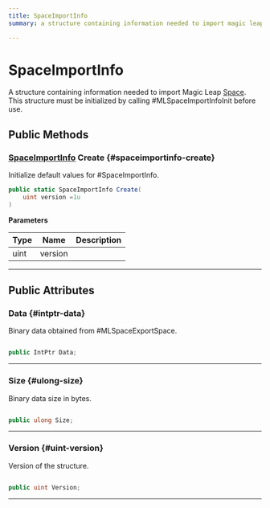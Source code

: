 ```yaml
---
title: SpaceImportInfo
summary: a structure containing information needed to import magic leap space. this structure must be initialized by calling #mlspaceimportinfoinit before use. 

---
```


# SpaceImportInfo




A structure containing information needed to import Magic Leap [Space](/versioned_docs/version-31-Aug-2023/unity-api/api/UnityEngine.XR.MagicLeap/MLSpace/UnityEngine.XR.MagicLeap.MLSpace.Space.md). This structure must be initialized by calling #MLSpaceImportInfoInit before use.   





## Public Methods

### [SpaceImportInfo](/versioned_docs/version-31-Aug-2023/unity-api/api/UnityEngine.XR.MagicLeap/MLSpace/UnityEngine.XR.MagicLeap.MLSpace.SpaceImportInfo.md) Create {#spaceimportinfo-create}

Initialize default values for #SpaceImportInfo. 

```csharp
public static SpaceImportInfo Create(
    uint version =1u
)
```


**Parameters**

| Type | Name  | Description  | 
|--|--|--|
| uint |version||






-----------

## Public Attributes

### Data {#intptr-data}

Binary data obtained from #MLSpaceExportSpace. 

```csharp

public IntPtr Data;

```






-----------

### Size {#ulong-size}

Binary data size in bytes. 

```csharp

public ulong Size;

```






-----------

### Version {#uint-version}

Version of the structure. 

```csharp

public uint Version;

```






-----------


